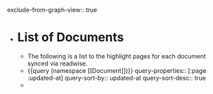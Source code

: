 exclude-from-graph-view:: true

- # List of Documents
	- The following is a list to the highlight pages for each document synced via readwise.
	- {{query (namespace [[Document]])}}
	  query-properties:: [:page :updated-at]
	  query-sort-by:: updated-at
	  query-sort-desc:: true
	-
